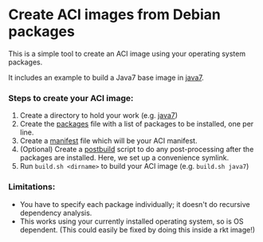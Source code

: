 # Create ACI images from Debian packages

This is a simple tool to create an ACI image using your operating system packages.

It includes an example to build a Java7 base image in [java7](java7).

### Steps to create your ACI image:

1. Create a directory to hold your work (e.g. [java7](java7))
1. Create the [packages](java7/packages) file with a list of packages to be installed, one per line.
1. Create a [manifest](java7/manifest) file which will be your ACI manifest.
1. (Optional) Create a [postbuild](java7/postbuild) script to do any post-processing after the packages are installed.  Here, we set up a convenience symlink.
1. Run `build.sh <dirname>` to build your ACI image (e.g. `build.sh java7`)

### Limitations:

* You have to specify each package individually; it doesn't do recursive dependency analysis.
* This works using your currently installed operating system, so is OS dependent.  (This could easily be fixed by doing this inside a rkt image!)
